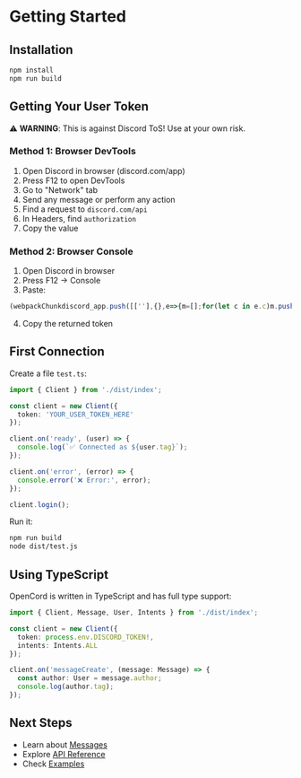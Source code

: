 # Getting Started

## Installation

```bash
npm install
npm run build
```

## Getting Your User Token

⚠️ **WARNING**: This is against Discord ToS! Use at your own risk.

### Method 1: Browser DevTools

1. Open Discord in browser (discord.com/app)
2. Press F12 to open DevTools
3. Go to "Network" tab
4. Send any message or perform any action
5. Find a request to `discord.com/api`
6. In Headers, find `authorization`
7. Copy the value

### Method 2: Browser Console

1. Open Discord in browser
2. Press F12 → Console
3. Paste:
```javascript
(webpackChunkdiscord_app.push([[''],{},e=>{m=[];for(let c in e.c)m.push(e.c[c])}]),m).find(m=>m?.exports?.default?.getToken!==void 0).exports.default.getToken()
```
4. Copy the returned token

## First Connection

Create a file `test.ts`:

```typescript
import { Client } from './dist/index';

const client = new Client({
  token: 'YOUR_USER_TOKEN_HERE'
});

client.on('ready', (user) => {
  console.log(`✅ Connected as ${user.tag}`);
});

client.on('error', (error) => {
  console.error('❌ Error:', error);
});

client.login();
```

Run it:

```bash
npm run build
node dist/test.js
```

## Using TypeScript

OpenCord is written in TypeScript and has full type support:

```typescript
import { Client, Message, User, Intents } from './dist/index';

const client = new Client({
  token: process.env.DISCORD_TOKEN!,
  intents: Intents.ALL
});

client.on('messageCreate', (message: Message) => {
  const author: User = message.author;
  console.log(author.tag);
});
```

## Next Steps

- Learn about [Messages](features/messages.md)
- Explore [API Reference](api/README.md)
- Check [Examples](examples.md)